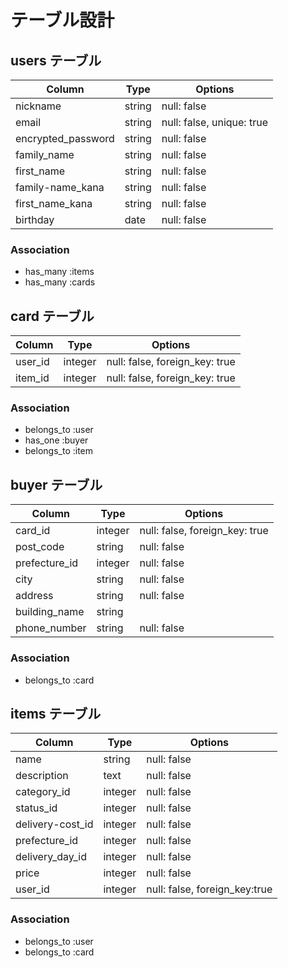 # テーブル設計

## users テーブル

| Column             | Type   | Options                   |
| -----------------  | ------ | ------------------------- | 
| nickname           | string | null: false               |
| email              | string | null: false, unique: true |
| encrypted_password | string | null: false               |
| family_name        | string | null: false               |
| first_name         | string | null: false               |
| family-name_kana   | string | null: false               |
| first_name_kana    | string | null: false               |
| birthday           | date   | null: false               |

### Association

- has_many :items
- has_many :cards


## card テーブル

| Column      | Type       | Options                        |
| ----------- | -----------| -------------------------------|
| user_id     | integer    | null: false, foreign_key: true |
| item_id     | integer    | null: false, foreign_key: true |

### Association

- belongs_to :user
- has_one :buyer
- belongs_to :item

## buyer テーブル

| Column       | Type       | Options                        |
| -------------| -----------| -------------------------------|
| card_id      | integer    | null: false, foreign_key: true |
| post_code    | string     | null: false                    |
| prefecture_id| integer    | null: false                    | 
| city         | string     | null: false                    |
| address      | string     | null: false                    |
| building_name| string     |                                | 
| phone_number | string     | null: false                    |

### Association

- belongs_to :card

## items テーブル

| Column           | Type       | Options                        |
| -----------------| -----------| -------------------------------|
| name             | string     | null: false                    |
| description      | text       | null: false                    | 
| category_id      | integer    | null: false                    |
| status_id        | integer    | null: false                    |
| delivery-cost_id | integer    | null: false                    |
| prefecture_id    | integer    | null: false                    |
| delivery_day_id  | integer    | null: false                    | 
| price            | integer    | null: false                    |
| user_id          | integer    | null: false, foreign_key:true  |

### Association

- belongs_to :user
- belongs_to :card

